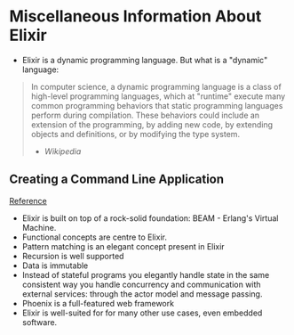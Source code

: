 # Miscellaneous Information About Elixir

* Elixir is a dynamic programming language. But what is a "dynamic" language:

> In computer science, a dynamic programming language is a class of
> high-level programming languages, which at "runtime" execute many
> common programming behaviors that static programming languages
> perform during compilation. These behaviors could include an extension
> of the programming, by adding new code, by extending objects and 
> definitions, or by modifying the type system.
> - *Wikipedia*



## Creating a Command Line Application

[Reference](https://medium.com/@jorinvo/learn-elixir-by-creating-a-command-line-application-1f5187c1544b)

* Elixir is built on top of a rock-solid foundation: BEAM - Erlang's Virtual Machine.
* Functional concepts are centre to Elixir.
* Pattern matching is an elegant concept present in Elixir
* Recursion is well supported
* Data is immutable
* Instead of stateful programs you elegantly handle state in the same consistent way you handle concurrency and communication with external services: through the actor model and message passing.
* Phoenix is a full-featured web framework
* Elixir is well-suited for for many other use cases, even embedded software.